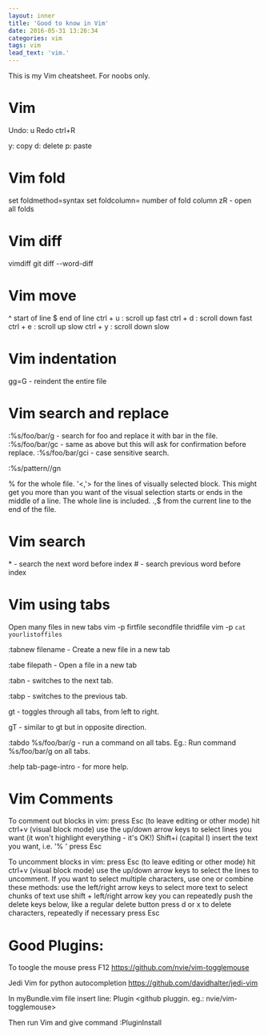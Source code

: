 ```yaml
---
layout: inner
title: 'Good to know in Vim'
date: 2016-05-31 13:26:34
categories: vim
tags: vim
lead_text: 'vim.'
---
```

This is my Vim cheatsheet. For noobs only.

# Vim
Undo: u
Redo ctrl+R

y: copy 
d: delete
p: paste

# Vim fold
set foldmethod=syntax
set foldcolumn=<n>  <n> number of fold column
zR - open all folds


# Vim diff
vimdiff <file1> <file2>
git diff --word-diff <file1> <file2>

# Vim move
^ start of line
$ end of line
ctrl + u : scroll up fast
ctrl + d : scroll down fast
ctrl + e : scroll up slow
ctrl + y : scroll down slow

# Vim indentation
gg=G - reindent the entire file

# Vim search and replace
:%s/foo/bar/g - search for foo and replace it with bar in the file.
:%s/foo/bar/gc - same as above but this will ask for confirmation before replace.
:%s/foo/bar/gci - case sensitive search.

:%s/pattern//gn

% for the whole file.
'<,'> for the lines of visually selected block. This might get you more than you want of the visual selection starts or ends in the middle of a line. The whole line is included.
.,$ from the current line to the end of the file.


# Vim search
\* - search the next word before index
\# - search previous word before index

# Vim using tabs
Open many files in new tabs
vim -p firtfile secondfile thridfile
vim -p `cat yourlistoffiles`

:tabnew filename - Create a new file in a new tab

:tabe filepath - Open a file in a new tab

:tabn - switches to the next tab.

:tabp - switches to the previous tab.

gt - toggles through all tabs, from left to right.

gT - similar to gt but in opposite direction.

:tabdo %s/foo/bar/g - run a command on all tabs. Eg.: Run command %s/foo/bar/g on all tabs.

:help tab-page-intro - for more help.

# Vim Comments
To comment out blocks in vim:
press Esc (to leave editing or other mode)
hit ctrl+v (visual block mode)
use the up/down arrow keys to select lines you want (it won't highlight everything - it's OK!)
Shift+i (capital I)
insert the text you want, i.e. '% '
press Esc

To uncomment blocks in vim:
press Esc (to leave editing or other mode)
hit ctrl+v (visual block mode)
use the up/down arrow keys to select the lines to uncomment.
If you want to select multiple characters, use one or combine these methods:
use the left/right arrow keys to select more text
to select chunks of text use shift + left/right arrow key
you can repeatedly push the delete keys below, like a regular delete button
press d or x to delete characters, repeatedly if necessary
press Esc





# Good Plugins:

To toogle the mouse press F12
https://github.com/nvie/vim-togglemouse

Jedi Vim for python autocompletion
https://github.com/davidhalter/jedi-vim


In myBundle.vim file insert line:
Plugin <github pluggin. eg.: nvie/vim-togglemouse>

Then run Vim and give command
:PluginInstall
